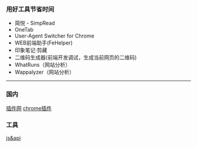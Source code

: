 ### 用好工具节省时间
* 简悦 - SimpRead
* OneTab
* User-Agent Switcher for Chrome
* WEB前端助手(FeHelper) 
* 印象笔记·剪藏
* 二维码生成器(前端开发调试，生成当前网页的二维码)
* WhatRuns（网站分析）
* Wappalyzer（网站分析）
---
### 国内
[插件网](http://www.cnplugins.com)
[chrome插件](https://chrome-extension-downloader.com/)


### 工具
[js&api](http://ouapi.com/)
